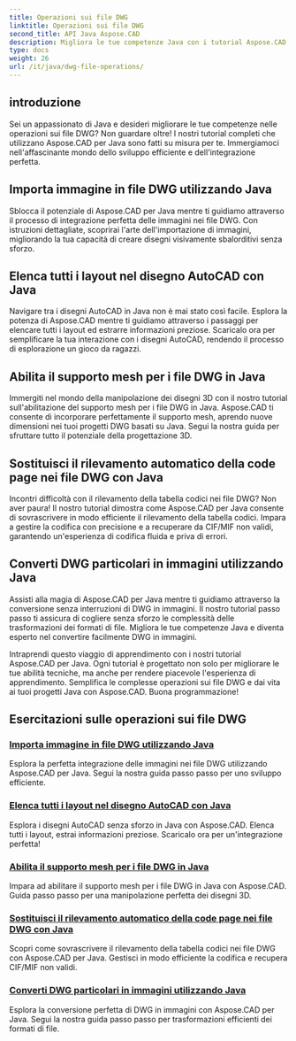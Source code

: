 ```yaml
---
title: Operazioni sui file DWG
linktitle: Operazioni sui file DWG
second_title: API Java Aspose.CAD
description: Migliora le tue competenze Java con i tutorial Aspose.CAD. Impara facilmente l'importazione di immagini, l'elenco dei layout, il supporto della mesh, la sostituzione della codepage e la conversione da DWG a immagine.
type: docs
weight: 26
url: /it/java/dwg-file-operations/
---
```

## introduzione

Sei un appassionato di Java e desideri migliorare le tue competenze nelle operazioni sui file DWG? Non guardare oltre! I nostri tutorial completi che utilizzano Aspose.CAD per Java sono fatti su misura per te. Immergiamoci nell'affascinante mondo dello sviluppo efficiente e dell'integrazione perfetta.

## Importa immagine in file DWG utilizzando Java

Sblocca il potenziale di Aspose.CAD per Java mentre ti guidiamo attraverso il processo di integrazione perfetta delle immagini nei file DWG. Con istruzioni dettagliate, scoprirai l'arte dell'importazione di immagini, migliorando la tua capacità di creare disegni visivamente sbalorditivi senza sforzo.

## Elenca tutti i layout nel disegno AutoCAD con Java

Navigare tra i disegni AutoCAD in Java non è mai stato così facile. Esplora la potenza di Aspose.CAD mentre ti guidiamo attraverso i passaggi per elencare tutti i layout ed estrarre informazioni preziose. Scaricalo ora per semplificare la tua interazione con i disegni AutoCAD, rendendo il processo di esplorazione un gioco da ragazzi.

## Abilita il supporto mesh per i file DWG in Java

Immergiti nel mondo della manipolazione dei disegni 3D con il nostro tutorial sull'abilitazione del supporto mesh per i file DWG in Java. Aspose.CAD ti consente di incorporare perfettamente il supporto mesh, aprendo nuove dimensioni nei tuoi progetti DWG basati su Java. Segui la nostra guida per sfruttare tutto il potenziale della progettazione 3D.

## Sostituisci il rilevamento automatico della code page nei file DWG con Java

Incontri difficoltà con il rilevamento della tabella codici nei file DWG? Non aver paura! Il nostro tutorial dimostra come Aspose.CAD per Java consente di sovrascrivere in modo efficiente il rilevamento della tabella codici. Impara a gestire la codifica con precisione e a recuperare da CIF/MIF non validi, garantendo un'esperienza di codifica fluida e priva di errori.

## Converti DWG particolari in immagini utilizzando Java

Assisti alla magia di Aspose.CAD per Java mentre ti guidiamo attraverso la conversione senza interruzioni di DWG in immagini. Il nostro tutorial passo passo ti assicura di cogliere senza sforzo le complessità delle trasformazioni dei formati di file. Migliora le tue competenze Java e diventa esperto nel convertire facilmente DWG in immagini.

Intraprendi questo viaggio di apprendimento con i nostri tutorial Aspose.CAD per Java. Ogni tutorial è progettato non solo per migliorare le tue abilità tecniche, ma anche per rendere piacevole l'esperienza di apprendimento. Semplifica le complesse operazioni sui file DWG e dai vita ai tuoi progetti Java con Aspose.CAD. Buona programmazione!

## Esercitazioni sulle operazioni sui file DWG
### [Importa immagine in file DWG utilizzando Java](./import-image-to-dwg/)
Esplora la perfetta integrazione delle immagini nei file DWG utilizzando Aspose.CAD per Java. Segui la nostra guida passo passo per uno sviluppo efficiente.
### [Elenca tutti i layout nel disegno AutoCAD con Java](./list-all-layouts/)
Esplora i disegni AutoCAD senza sforzo in Java con Aspose.CAD. Elenca tutti i layout, estrai informazioni preziose. Scaricalo ora per un'integrazione perfetta!
### [Abilita il supporto mesh per i file DWG in Java](./mesh-support-for-dwg/)
Impara ad abilitare il supporto mesh per i file DWG in Java con Aspose.CAD. Guida passo passo per una manipolazione perfetta dei disegni 3D.
### [Sostituisci il rilevamento automatico della code page nei file DWG con Java](./override-code-page-detection/)
Scopri come sovrascrivere il rilevamento della tabella codici nei file DWG con Aspose.CAD per Java. Gestisci in modo efficiente la codifica e recupera CIF/MIF non validi.
### [Converti DWG particolari in immagini utilizzando Java](./convert-dwg-to-image/)
Esplora la conversione perfetta di DWG in immagini con Aspose.CAD per Java. Segui la nostra guida passo passo per trasformazioni efficienti dei formati di file.

